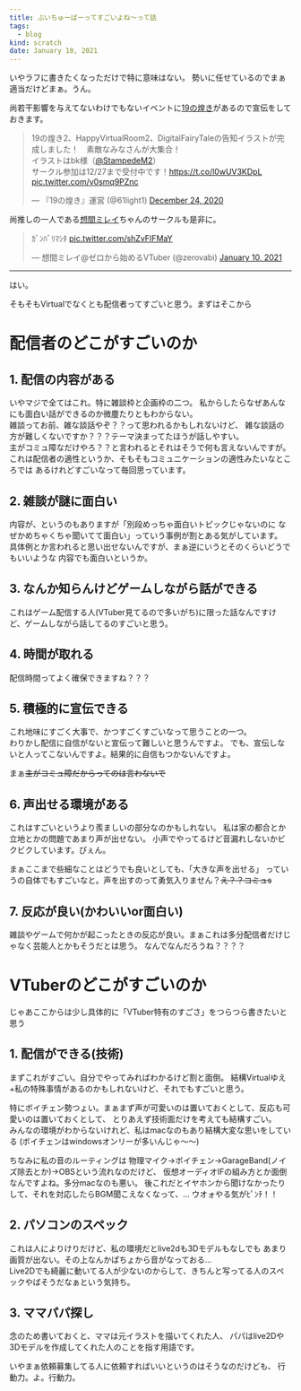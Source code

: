 ```yaml
---
title: ぶいちゅーばーってすごいよね〜って話
tags:
  - blog
kind: scratch
date: January 10, 2021
---
```

いやラフに書きたくなっただけで特に意味はない。
勢いに任せているのでまぁ適当だけどまぁ。うん。


尚若干影響を与えてないわけでもないイベントに[19の煌き](http://mamo.sakura.ne.jp/19bright/)があるので宣伝をしておきます。

<blockquote class="twitter-tweet">
  <p lang="ja" dir="ltr">19の煌き2、HappyVirtualRoom2、DigitalFairyTaleの告知イラストが完成しました！　素敵なみなさんが大集合！<br>
  イラストはbk様（<a href="https://twitter.com/StampedeM2?ref_src=twsrc%5Etfw">@StampedeM2</a>）<br>サークル参加は12/27まで受付中です！<a href="https://t.co/l0wUV3KDpL">https://t.co/l0wUV3KDpL</a> <a href="https://t.co/y0smq9PZnc">pic.twitter.com/y0smq9PZnc</a></p>&mdash; 『19の煌き』運営 (@61light1) <a href="https://twitter.com/61light1/status/1342047369446055937?ref_src=twsrc%5Etfw">December 24, 2020</a>
</blockquote>
<script async src="https://platform.twitter.com/widgets.js" charset="utf-8"></script>

尚推しの一人である[想間ミレイ](https://dic.pixiv.net/a/%E6%83%B3%E9%96%93%E3%83%9F%E3%83%AC%E3%82%A4)ちゃんのサークルも是非に。

<blockquote class="twitter-tweet" data-conversation="none"><p lang="ja" dir="ltr">ｶﾞﾝﾊﾞﾘﾏｼﾀ <a href="https://t.co/shZvFIFMaY">pic.twitter.com/shZvFIFMaY</a></p>&mdash; 想間ミレイ@ゼロから始めるVTuber (@zerovabi) <a href="https://twitter.com/zerovabi/status/1348244692354232323?ref_src=twsrc%5Etfw">January 10, 2021</a></blockquote>

---

はい。

そもそもVirtualでなくとも配信者ってすごいと思う。まずはそこから

# 配信者のどこがすごいのか

## 1. 配信の内容がある

いやマジで全てはこれ。特に雑談枠と企画枠の二つ。
私からしたらなぜあんなにも面白い話ができるのか微塵たりともわからない。  
雑談ってお前、雑な談話やぞ？？って思われるかもしれないけど、
雑な談話の方が難しくないですか？？？テーマ決まってたほうが話しやすい。  
主がコミュ障なだけやろ？？と言われるとそれはそうで何も言えないんですが。  
これは配信者の適性というか、そもそもコミュニケーションの適性みたいなところでは
あるけれどすごいなって毎回思っています。

## 2. 雑談が謎に面白い

内容が、というのもありますが「別段めっちゃ面白いトピックじゃないのに
なぜかめちゃくちゃ聞いてて面白い」っていう事例が割とある気がしています。  
具体例とか言われると思い出せないんですが、まぁ逆にいうとそのくらいどうでもいいような
内容でも面白いというか。

## 3. なんか知らんけどゲームしながら話ができる

これはゲーム配信する人(VTuber見てるので多いがち)に限った話なんですけど、ゲームしながら話してるのすごいと思う。

## 4. 時間が取れる

配信時間ってよく確保できますね？？？

## 5. 積極的に宣伝できる
これ地味にすごく大事で、かつすごくすごいなって思うことの一つ。  
わりかし配信に自信がないと宣伝って難しいと思うんですよ。
でも、宣伝しないと人ってこないんですよ。結果的に自信もつかないんですよ。


まぁ~~主がコミュ障だからってのは言わないで~~

## 6. 声出せる環境がある

これはすごいというより羨ましいの部分なのかもしれない。
私は家の都合とか立地とかの問題であまり声が出せない。
小声でやってるけど音漏れしないかビクビクしています。ぴぇん。

まぁここまで些細なことはどうでも良いとしても、「大きな声を出せる」
っていうの自体でもすごいなと。声を出すのって勇気入りません？~~え？？コミュs~~

## 7. 反応が良い(かわいいor面白い)
雑談やゲームで何かが起こったときの反応が良い。まぁこれは多分配信者だけじゃなく芸能人とかもそうだとは思う。
なんでなんだろうね？？？？

# VTuberのどこがすごいのか

じゃあここからは少し具体的に「VTuber特有のすごさ」をつらつら書きたいと思う


## 1. 配信ができる(技術)

まずこれがすごい。自分でやってみればわかるけど割と面倒。
結構Virtualゆえ+私の特殊事情があるのかもしれないけど、それでもすごいと思う。

特にボイチェン勢つょい。まぁまず声が可愛いのは置いておくとして、反応も可愛いのは置いておくとして、
とりあえず技術面だけを考えても結構すごい。  
みんなの環境がわからないけれど、私はmacなのもあり結構大変な思いをしている
(ボイチェンはwindowsオンリーが多いんじゃ〜〜)


ちなみに私の音のルーティングは
物理マイク→ボイチェン→GarageBand(ノイズ除去とか)→OBSという流れなのだけど、
仮想オーディオIFの組み方とか面倒なんですよね。多分macなのも悪い。
後これだとイヤホンから聞けなかったりして、それを対応したらBGM聞こえなくなって、...
ウオォやる気がﾋﾟﾝﾁ！！


## 2. パソコンのスペック

これは人によりけりだけど、私の環境だとlive2dも3Dモデルもなしでも
あまり画質が出ない。その上なんかぱちょから音がなっておる...  
Live2Dでも綺麗に動いてる人が少ないのからして、きちんと写ってる人のスペックやばそうだなぁという気持ち。


## 3. ママパパ探し

念のため書いておくと、ママは元イラストを描いてくれた人、
パパはlive2Dや3Dモデルを作成してくれた人のことを指す用語です。

いやまぁ依頼募集してる人に依頼すればいいというのはそうなのだけども、
行動力。よ。行動力。

